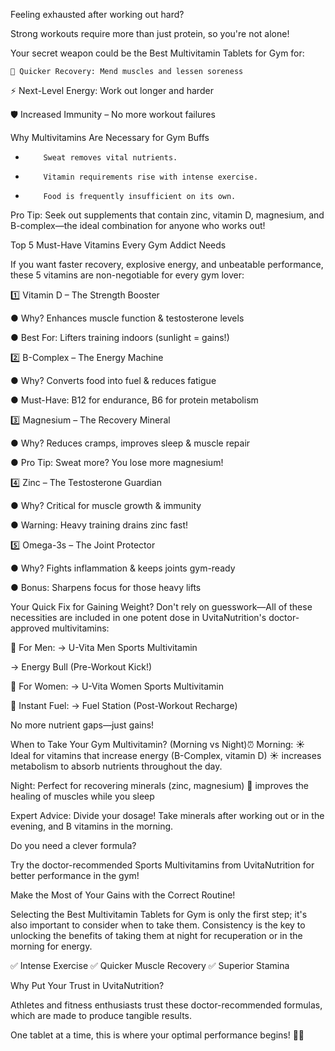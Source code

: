 Feeling exhausted after working out hard?

 Strong workouts require more than just protein, so you're not alone!

 Your secret weapon could be the Best Multivitamin Tablets for Gym for:

    💪 Quicker Recovery: Mend muscles and lessen soreness

   ⚡ Next-Level Energy: Work out longer and harder

 🛡️ Increased Immunity – No more workout failures

 Why Multivitamins Are Necessary for Gym Buffs

 -         Sweat removes vital nutrients.

 -         Vitamin requirements rise with intense exercise.

 -         Food is frequently insufficient on its own.

 Pro Tip: Seek out supplements that contain zinc, vitamin D, magnesium, and B-complex—the ideal combination for anyone who works out!

Top 5 Must-Have Vitamins Every Gym Addict Needs 

If you want faster recovery, explosive energy, and unbeatable performance, these 5 vitamins are non-negotiable for every gym lover:

1️⃣ Vitamin D – The Strength Booster

●   Why? Enhances muscle function & testosterone levels

●   Best For: Lifters training indoors (sunlight = gains!)

2️⃣ B-Complex – The Energy Machine

●   Why? Converts food into fuel & reduces fatigue

●   Must-Have: B12 for endurance, B6 for protein metabolism

3️⃣ Magnesium – The Recovery Mineral

●   Why? Reduces cramps, improves sleep & muscle repair

●   Pro Tip: Sweat more? You lose more magnesium!

4️⃣ Zinc – The Testosterone Guardian

●   Why? Critical for muscle growth & immunity

●   Warning: Heavy training drains zinc fast!

5️⃣ Omega-3s – The Joint Protector

●   Why? Fights inflammation & keeps joints gym-ready

●   Bonus: Sharpens focus for those heavy lifts


Your Quick Fix for Gaining Weight? 
Don't rely on guesswork—All of these necessities are included in one potent dose in UvitaNutrition's doctor-approved multivitamins:

💊 For Men:
→ U-Vita Men Sports Multivitamin

 → Energy Bull (Pre-Workout Kick!)

💊 For Women:
→ U-Vita Women Sports Multivitamin

🚀 Instant Fuel:
→ Fuel Station (Post-Workout Recharge)

No more nutrient gaps—just gains!



When to Take Your Gym Multivitamin? (Morning vs Night)⏰
Morning: ☀️ Ideal for vitamins that increase energy (B-Complex, vitamin D) ☀️ increases metabolism to absorb nutrients throughout the day.

 

Night: Perfect for recovering minerals (zinc, magnesium) 🌙 improves the healing of muscles while you sleep

 Expert Advice: Divide your dosage! Take minerals after working out or in the evening, and B vitamins in the morning.

 Do you need a clever formula?

Try the doctor-recommended Sports Multivitamins from UvitaNutrition for better performance in the gym!

 
Make the Most of Your Gains with the Correct Routine! 


Selecting the Best Multivitamin Tablets for Gym is only the first step; it's also important to consider when to take them. Consistency is the key to unlocking the benefits of taking them at night for recuperation or in the morning for energy.

 ✅ Intense Exercise ✅ Quicker Muscle Recovery ✅ Superior Stamina

 Why Put Your Trust in UvitaNutrition?

Athletes and fitness enthusiasts trust these doctor-recommended formulas, which are made to produce tangible results.

 One tablet at a time, this is where your optimal performance begins! 💪🔥

